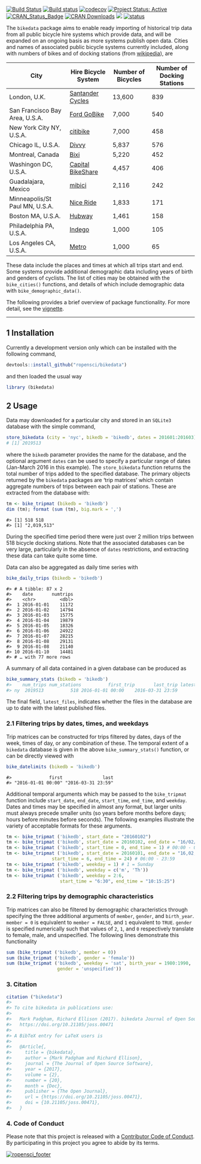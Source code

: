 <!-- README.md is generated from README.Rmd. Please edit that file -->

[![Build
Status](https://travis-ci.org/ropensci/bikedata.svg?branch=master)](https://travis-ci.org/ropensci/bikedata?branch=master)
[![Build
status](https://ci.appveyor.com/api/projects/status/github/ropensci/bikedata?svg=true)](https://ci.appveyor.com/project/ropensci/bikedata)
[![codecov](https://codecov.io/gh/ropensci/bikedata/branch/master/graph/badge.svg)](https://codecov.io/gh/ropensci/bikedata)
[![Project Status:
Active](http://www.repostatus.org/badges/latest/active.svg)](http://www.repostatus.org/#active)
[![CRAN\_Status\_Badge](https://www.r-pkg.org/badges/version/bikedata)](https://cran.r-project.org/package=bikedata)
[![CRAN
Downloads](https://cranlogs.r-pkg.org/badges/grand-total/bikedata?color=orange)](https://cran.r-project.org/package=bikedata)
[![](http://badges.ropensci.org/116_status.svg)](https://github.com/ropensci/onboarding/issues/116)
[![status](http://joss.theoj.org/papers/232cd77b73dbef4accd36ddfb20f96ae/status.svg)](http://joss.theoj.org/papers/232cd77b73dbef4accd36ddfb20f96ae)

The `bikedata` package aims to enable ready importing of historical trip
data from all public bicycle hire systems which provide data, and will
be expanded on an ongoing basis as more systems publish open data.
Cities and names of associated public bicycle systems currently
included, along with numbers of bikes and of docking stations (from
[wikipedia](https://en.wikipedia.org/wiki/List_of_bicycle-sharing_systems#Cities)),
are

| City                           | Hire Bicycle System                                                   | Number of Bicycles | Number of Docking Stations |
|--------------------------------|-----------------------------------------------------------------------|--------------------|----------------------------|
| London, U.K.                   | [Santander Cycles](https://tfl.gov.uk/modes/cycling/santander-cycles) | 13,600             | 839                        |
| San Francisco Bay Area, U.S.A. | [Ford GoBike](https://www.fordgobike.com/)                            | 7,000              | 540                        |
| New York City NY, U.S.A.       | [citibike](https://www.citibikenyc.com/)                              | 7,000              | 458                        |
| Chicago IL, U.S.A.             | [Divvy](https://www.divvybikes.com/)                                  | 5,837              | 576                        |
| Montreal, Canada               | [Bixi](https://montreal.bixi.com/)                                    | 5,220              | 452                        |
| Washingon DC, U.S.A.           | [Capital BikeShare](https://www.capitalbikeshare.com/)                | 4,457              | 406                        |
| Guadalajara, Mexico            | [mibici](https://www.mibici.net/)                                     | 2,116              | 242                        |
| Minneapolis/St Paul MN, U.S.A. | [Nice Ride](https://www.niceridemn.com/)                              | 1,833              | 171                        |
| Boston MA, U.S.A.              | [Hubway](https://www.thehubway.com/)                                  | 1,461              | 158                        |
| Philadelphia PA, U.S.A.        | [Indego](https://www.rideindego.com)                                  | 1,000              | 105                        |
| Los Angeles CA, U.S.A.         | [Metro](https://bikeshare.metro.net/)                                 | 1,000              | 65                         |

These data include the places and times at which all trips start and
end. Some systems provide additional demographic data including years of
birth and genders of cyclists. The list of cities may be obtained with
the `bike_cities()` functions, and details of which include demographic
data with `bike_demographic_data()`.

The following provides a brief overview of package functionality. For
more detail, see the
[vignette](https://docs.ropensci.org/bikedata/articles/bikedata.html).

------------------------------------------------------------------------

1 Installation
--------------

Currently a development version only which can be installed with the
following command,

``` r
devtools::install_github("ropensci/bikedata")
```

and then loaded the usual way

``` r
library (bikedata)
```

2 Usage
-------

Data may downloaded for a particular city and stored in an `SQLite3`
database with the simple command,

``` r
store_bikedata (city = 'nyc', bikedb = 'bikedb', dates = 201601:201603)
# [1] 2019513
```

where the `bikedb` parameter provides the name for the database, and the
optional argument `dates` can be used to specify a particular range of
dates (Jan-March 2016 in this example). The `store_bikedata` function
returns the total number of trips added to the specified database. The
primary objects returned by the `bikedata` packages are ‘trip matrices’
which contain aggregate numbers of trips between each pair of stations.
These are extracted from the database with:

``` r
tm <- bike_tripmat (bikedb = 'bikedb')
dim (tm); format (sum (tm), big.mark = ',')
```

    #> [1] 518 518
    #> [1] "2,019,513"

During the specified time period there were just over 2 million trips
between 518 bicycle docking stations. Note that the associated databases
can be very large, particularly in the absence of `dates` restrictions,
and extracting these data can take quite some time.

Data can also be aggregated as daily time series with

``` r
bike_daily_trips (bikedb = 'bikedb')
```

    #> # A tibble: 87 x 2
    #>    date       numtrips
    #>    <chr>         <dbl>
    #>  1 2016-01-01    11172
    #>  2 2016-01-02    14794
    #>  3 2016-01-03    15775
    #>  4 2016-01-04    19879
    #>  5 2016-01-05    18326
    #>  6 2016-01-06    24922
    #>  7 2016-01-07    28215
    #>  8 2016-01-08    29131
    #>  9 2016-01-08    21140
    #> 10 2016-01-10    14481
    #> # … with 77 more rows

A summary of all data contained in a given database can be produced as

``` r
bike_summary_stats (bikedb = 'bikedb')
#>    num_trips num_stations          first_trip       last_trip latest_files
#> ny  2019513          518 2016-01-01 00:00    2016-03-31 23:59        FALSE
```

The final field, `latest_files`, indicates whether the files in the
database are up to date with the latest published files.

### 2.1 Filtering trips by dates, times, and weekdays

Trip matrices can be constructed for trips filtered by dates, days of
the week, times of day, or any combination of these. The temporal extent
of a `bikedata` database is given in the above `bike_summary_stats()`
function, or can be directly viewed with

``` r
bike_datelimits (bikedb = 'bikedb')
```

    #>              first               last 
    #> "2016-01-01 00:00" "2016-03-31 23:59"

Additional temporal arguments which may be passed to the `bike_tripmat`
function include `start_date`, `end_date`, `start_time`, `end_time`, and
`weekday`. Dates and times may be specified in almost any format, but
larger units must always precede smaller units (so years before months
before days; hours before minutes before seconds). The following
examples illustrate the variety of acceptable formats for these
arguments.

``` r
tm <- bike_tripmat ('bikedb', start_date = "20160102")
tm <- bike_tripmat ('bikedb', start_date = 20160102, end_date = "16/02/28")
tm <- bike_tripmat ('bikedb', start_time = 0, end_time = 1) # 00:00 - 01:00
tm <- bike_tripmat ('bikedb', start_date = 20160101, end_date = "16,02,28",
                 start_time = 6, end_time = 24) # 06:00 - 23:59
tm <- bike_tripmat ('bikedb', weekday = 1) # 1 = Sunday
tm <- bike_tripmat ('bikedb', weekday = c('m', 'Th'))
tm <- bike_tripmat ('bikedb', weekday = 2:6,
                    start_time = "6:30", end_time = "10:15:25")
```

### 2.2 Filtering trips by demographic characteristics

Trip matrices can also be filtered by demographic characteristics
through specifying the three additional arguments of `member`, `gender`,
and `birth_year`. `member = 0` is equivalent to `member = FALSE`, and
`1` equivalent to `TRUE`. `gender` is specified numerically such that
values of `2`, `1`, and `0` respectively translate to female, male, and
unspecified. The following lines demonstrate this functionality

``` r
sum (bike_tripmat ('bikedb', member = 0))
sum (bike_tripmat ('bikedb', gender = 'female'))
sum (bike_tripmat ('bikedb', weekday = 'sat', birth_year = 1980:1990,
                   gender = 'unspecified'))
```

### 3. Citation

``` r
citation ("bikedata")
#> 
#> To cite bikedata in publications use:
#> 
#>   Mark Padgham, Richard Ellison (2017). bikedata Journal of Open Source Software, 2(20). URL
#>   https://doi.org/10.21105/joss.00471
#> 
#> A BibTeX entry for LaTeX users is
#> 
#>   @Article{,
#>     title = {bikedata},
#>     author = {Mark Padgham and Richard Ellison},
#>     journal = {The Journal of Open Source Software},
#>     year = {2017},
#>     volume = {2},
#>     number = {20},
#>     month = {Dec},
#>     publisher = {The Open Journal},
#>     url = {https://doi.org/10.21105/joss.00471},
#>     doi = {10.21105/joss.00471},
#>   }
```

### 4. Code of Conduct

Please note that this project is released with a [Contributor Code of
Conduct](https://github.com/ropensci/bikedata/blob/master/CODE_OF_CONDUCT.md).
By participating in this project you agree to abide by its terms.

[![ropensci\_footer](http://ropensci.org/public_images/github_footer.png)](http://ropensci.org)
